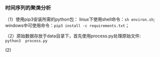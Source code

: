 ### 时间序列的聚类分析
（1）使用pip3安装所需的python包：
linux下使用shell命令：`sh environ.sh`;  
windows中可使用命令：`pip3 install -c requirements.txt`；  
  
（2）原始数据存放于data目录下，首先使用process.py处理原始文件:  
`python3  process.py`

(2)

